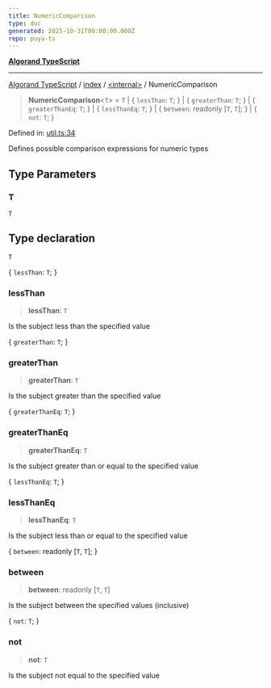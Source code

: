 ```yaml
---
title: NumericComparison
type: doc
generated: 2025-10-31T00:00:00.000Z
repo: puya-ts
---
```


[**Algorand TypeScript**](docs/_md/README)

---

[Algorand TypeScript](docs/_md/modules) / [index](/reference/algorand-typescript/api/index/readme/) / [\<internal\>](/reference/algorand-typescript/api/index/-internal-/readme/) / NumericComparison

> **NumericComparison**\<`T`\> = `T` \| \{ `lessThan`: `T`; \} \| \{ `greaterThan`: `T`; \} \| \{ `greaterThanEq`: `T`; \} \| \{ `lessThanEq`: `T`; \} \| \{ `between`: readonly \[`T`, `T`\]; \} \| \{ `not`: `T`; \}

Defined in: [util.ts:34](https://github.com/algorandfoundation/puya-ts/blob/main/packages/algo-ts/src/util.ts#L34)

Defines possible comparison expressions for numeric types

## Type Parameters

### T

`T`

## Type declaration

`T`

\{ `lessThan`: `T`; \}

### lessThan

> **lessThan**: `T`

Is the subject less than the specified value

\{ `greaterThan`: `T`; \}

### greaterThan

> **greaterThan**: `T`

Is the subject greater than the specified value

\{ `greaterThanEq`: `T`; \}

### greaterThanEq

> **greaterThanEq**: `T`

Is the subject greater than or equal to the specified value

\{ `lessThanEq`: `T`; \}

### lessThanEq

> **lessThanEq**: `T`

Is the subject less than or equal to the specified value

\{ `between`: readonly \[`T`, `T`\]; \}

### between

> **between**: readonly \[`T`, `T`\]

Is the subject between the specified values (inclusive)

\{ `not`: `T`; \}

### not

> **not**: `T`

Is the subject not equal to the specified value

